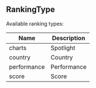 ## RankingType

Available ranking types:

Name        | Description
----------- | ---------------------------------
charts      | Spotlight
country     | Country
performance | Performance
score       | Score
